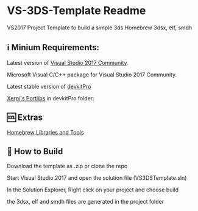# VS-3DS-Template Readme
VS2017 Project Template to build a simple 3ds Homebrew 3dsx, elf, smdh

## :information_source: Minium Requirements: 
Latest version of [Visual Studio 2017 Community](https://www.visualstudio.com/en-us/products/visual-studio-community-vs.aspx).

Microsoft Visual C/C++ package for Visual Studio 2017 Community.

Latest stable version of [devkitPro](http://devkitpro.org/wiki/Getting_Started)

[Xerpi's Portlibs](https://github.com/xerpi/3ds_portlibs/releases) in devkitPro folder:

## :cool: Extras
[Homebrew Libraries and Tools](https://www.3dbrew.org/wiki/Homebrew_Libraries_and_Tools)

## :arrows_counterclockwise: How to Build
Download the template as .zip or clone the repo

Start Visual Studio 2017 and open the solution file (VS3DSTemplate.sln)

In the Solution Explorer, Right click on your project and choose build

the 3dsx, elf and smdh files are generated in the project folder
